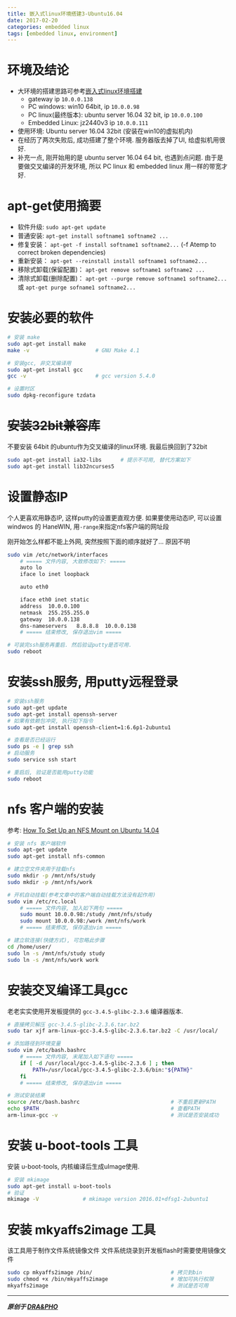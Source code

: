 ```yaml
---
title: 嵌入式linux环境搭建3-Ubuntu16.04
date: 2017-02-20
categories: embedded linux
tags: [embedded linux, environment]
---
```




# 环境及结论

- 大环境的搭建思路可参考[嵌入式linux环境搭建](https://draapho.github.io/2017/02/16/1705-linux-env/)
  - gateway ip `10.0.0.138`
  - PC windows: win10 64bit, ip `10.0.0.98`
  - PC linux(最终版本): ubuntu server 16.04 32 bit, ip `10.0.0.100`
  - Embedded Linux: jz2440v3 ip `10.0.0.111`
- 使用环境: Ubuntu server 16.04 32bit (安装在win10的虚拟机内)
- 在经历了两次失败后, 成功搭建了整个环境. 服务器版去掉了UI, 给虚拟机用很好.
- 补充一点, 刚开始用的是 ubuntu server 16.04 64 bit, 也遇到点问题.
  由于是要做交叉编译的开发环境, 所以 PC linux 和 embedded linux 用一样的带宽才好.


# apt-get使用摘要
- 软件升级: `sudo apt-get update`
- 普通安装: `apt-get install softname1 softname2 ...`
- 修复安装： `apt-get -f install softname1 softname2...`  (-f Atemp to correct broken dependencies)
- 重新安装： `apt-get --reinstall install softname1 softname2...`
- 移除式卸载(保留配置)： `apt-get remove softname1 softname2 ...`
- 清除式卸载(删除配置)： `apt-get --purge remove softname1 softname2...`
  或 `apt-get purge sofname1 softname2...`


# 安装必要的软件

``` bash
# 安装 make
sudo apt-get install make
make -v                     # GNU Make 4.1

# 安装gcc, 非交叉编译用
sudo apt-get install gcc
gcc -v                      # gcc version 5.4.0

# 设置时区
sudo dpkg-reconfigure tzdata
```


# ~~安装32bit兼容库~~

不要安装 64bit 的ubuntu作为交叉编译的linux环境. 我最后换回到了32bit

``` bash
sudo apt-get install ia32-libs      # 提示不可用, 替代方案如下
sudo apt-get install lib32ncurses5
```


# 设置静态IP
个人更喜欢用静态IP, 这样putty的设置更直观方便.
如果要使用动态IP, 可以设置 windwos 的 HaneWIN, 用`-range`来指定nfs客户端的网址段

刚开始怎么样都不能上外网, 突然按照下面的顺序就好了... 原因不明
``` bash
sudo vim /etc/network/interfaces
    # ===== 文件内容, 大致修改如下: =====
    auto lo
    iface lo inet loopback

    auto eth0

    iface eth0 inet static
    address  10.0.0.100
    netmask  255.255.255.0
    gateway  10.0.0.138
    dns-nameservers   8.8.8.8  10.0.0.138
    # ===== 结束修改, 保存退出vim =====

# 可装完ssh服务再重启. 然后验证putty是否可用.
sudo reboot
```


# 安装ssh服务, 用putty远程登录

``` bash
# 安装ssh服务
sudo apt-get update
sudo apt-get install openssh-server
# 如果有依赖包冲突, 执行如下指令
sudo apt-get install openssh-client=1:6.6p1-2ubuntu1

# 查看是否已经运行
sudo ps -e | grep ssh
# 启动服务
sudo service ssh start

# 重启后, 验证是否能用putty功能
sudo reboot
```


# nfs 客户端的安装

参考: [How To Set Up an NFS Mount on Ubuntu 14.04](https://www.digitalocean.com/community/tutorials/how-to-set-up-an-nfs-mount-on-ubuntu-14-04)

``` bash
# 安装 nfs 客户端软件
sudo apt-get update
sudo apt-get install nfs-common

# 建立空文件夹用于挂载nfs
sudo mkdir -p /mnt/nfs/study
sudo mkdir -p /mnt/nfs/work

# 开机自动挂载(参考文章中的客户端自动挂载方法没有起作用)
sudo vim /etc/rc.local
    # ===== 文件内容, 加入如下两句 =====
    sudo mount 10.0.0.98:/study /mnt/nfs/study
    sudo mount 10.0.0.98:/work /mnt/nfs/work
    # ===== 结束修改, 保存退出vim =====

# 建立软连接(快捷方式), 可忽略此步骤
cd /home/user/
sudo ln -s /mnt/nfs/study study
sudo ln -s /mnt/nfs/work work
```


# 安装交叉编译工具gcc

老老实实使用开发板提供的 `gcc-3.4.5-glibc-2.3.6` 编译器版本.

``` bash
# 直接拷贝解压 gcc-3.4.5-glibc-2.3.6.tar.bz2
sudo tar xjf arm-linux-gcc-3.4.5-glibc-2.3.6.tar.bz2 -C /usr/local/

# 添加路径到环境变量
sudo vim /etc/bash.bashrc
    # ===== 文件内容, 末尾加入如下语句 =====
    if [ -d /usr/local/gcc-3.4.5-glibc-2.3.6 ] ; then
        PATH=/usr/local/gcc-3.4.5-glibc-2.3.6/bin:"${PATH}"
    fi
    # ===== 结束修改, 保存退出vim =====

# 测试安装结果
source /etc/bash.bashrc                             # 不重启更新PATH
echo $PATH                                          # 查看PATH
arm-linux-gcc -v                                    # 测试是否安装成功
```


# 安装 u-boot-tools 工具

安装 u-boot-tools, 内核编译后生成uImage使用.
``` bash
# 安装 mkimage
sudo apt-get install u-boot-tools
# 验证
mkimage -V              # mkimage version 2016.01+dfsg1-2ubuntu1
```


# 安装 mkyaffs2image 工具

该工具用于制作文件系统镜像文件
文件系统烧录到开发板flash时需要使用镜像文件

``` bash
sudo cp mkyaffs2image /bin/                         # 拷贝到bin
sudo chmod +x /bin/mkyaffs2image                    # 增加可执行权限
mkyaffs2image                                       # 测试是否可用
```


----------

***原创于 [DRA&PHO](https://draapho.github.io/)***